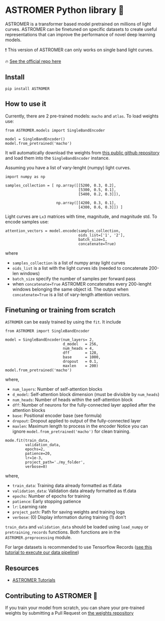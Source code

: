 # ASTROMER Python library 🔭

ASTROMER is a transformer based model pretrained on millions of light curves. ASTROMER can be finetuned on specific datasets to create useful representations that can improve the performance of novel deep learning models.

❗ This version of ASTROMER can only works on single band light curves.

🔥 [See the official repo here](https://github.com/astromer-science/main-code)

## Install
```
pip install ASTROMER
```

## How to use it
Currently, there are 2 pre-trained models: `macho` and `atlas`.
To load weights use:
```
from ASTROMER.models import SingleBandEncoder

model = SingleBandEncoder()
model.from_pretrained('macho')
```
It will automatically download the weights from [this public github repository](https://github.com/astromer-science/weights.git) and load them into the `SingleBandEncoder` instance.

Assuming you have a list of vary-lenght (numpy) light curves.
```
import numpy as np

samples_collection = [ np.array([[5200, 0.3, 0.2],
                                 [5300, 0.5, 0.1],
                                 [5400, 0.2, 0.3]]),

                       np.array([[4200, 0.3, 0.1],
                                 [4300, 0.6, 0.3]]) ]

```
Light curves are `Lx3` matrices with time, magnitude, and magnitude std.
To encode samples use:
```
attention_vectors = model.encode(samples_collection,
                                 oids_list=['1', '2'],
                                 batch_size=1,
                                 concatenate=True)
```
where
- `samples_collection` is a list of numpy array light curves
- `oids_list` is a list with the light curves ids (needed to concatenate 200-len windows)
- `batch_size` specify the number of samples per forward pass
-  when `concatenate=True` ASTROMER concatenates every 200-lenght windows belonging the same object id. The output when `concatenate=True` is a list of vary-length attention vectors.

## Finetuning or training from scratch
`ASTROMER` can be easly trained by using the `fit`. It include

```
from ASTROMER import SingleBandEncoder

model = SingleBandEncoder(num_layers= 2,
                          d_model   = 256,
                          num_heads = 4,
                          dff       = 128,
                          base      = 1000,
                          dropout   = 0.1,
                          maxlen    = 200)
model.from_pretrained('macho')
```
where,
- `num_layers`: Number of self-attention blocks
- `d_model`: Self-attention block dimension (must be divisible by `num_heads`)
- `num_heads`: Number of heads within the self-attention block
- `dff`: Number of neurons for the fully-connected layer applied after the attention blocks
- `base`: Positional encoder base (see formula)
- `dropout`: Dropout applied to output of the fully-connected layer
- `maxlen`: Maximum length to process in the encoder
Notice you can ignore `model.from_pretrained('macho')` for clean training.
```
mode.fit(train_data,
         validation_data,
         epochs=2,
         patience=20,
         lr=1e-3,
         project_path='./my_folder',
         verbose=0)
```
where,
- `train_data`: Training data already formatted as tf.data
- `validation_data`: Validation data already formatted as tf.data
- `epochs`: Number of epochs for training
- `patience`: Early stopping patience
- `lr`: Learning rate
- `project_path`: Path for saving weights and training logs
- `verbose`: (0) Display information during training (1) don't

`train_data` and `validation_data` should be loaded using `load_numpy` or `pretraining_records` functions. Both functions are in the `ASTROMER.preprocessing` module.

For large datasets is recommended to use Tensorflow Records ([see this tutorial to execute our data pipeline](https://github.com/astromer-science/main-code/blob/main/presentation/notebooks/create_records.ipynb))

## Resources
- [ASTROMER Tutorials](https://www.stellardnn.org/astromer/)

## Contributing to ASTROMER 🤝
If you train your model from scratch, you can share your pre-trained weights by submitting a Pull Request on [the weights repository](https://github.com/astromer-science/weights)
